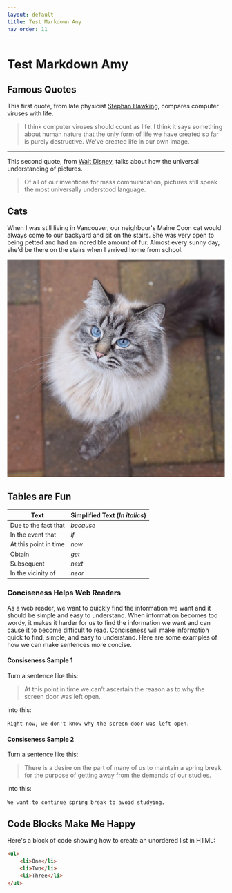 ```yaml
---
layout: default
title: Test Markdown Amy
nav_order: 11
---
```


# Test Markdown Amy

## Famous Quotes

This first quote, from late physicist [Stephan Hawking](https://www.brainyquote.com/quotes/stephen_hawking_109983?src=t_computers), compares computer viruses with life.

> I think computer viruses should count as life. I think it says something about human nature that the only form of life we have created so far is purely destructive. We've created life in our own image.

---

This second quote, from [Walt Disney](https://www.brainyquote.com/quotes/walt_disney_131651?src=t_communication), talks about how the universal understanding of pictures.

> Of all of our inventions for mass communication, pictures still speak the most universally understood language.

## Cats

When I was still living in Vancouver, our neighbour's Maine Coon cat would always come to our backyard and sit on the stairs. She was very open to being petted and had an incredible amount of fur. Almost every sunny day, she'd be there on the stairs when I arrived home from school.

![Maine Coon Cat](/assets/images/maine_coon_cat.png)

## Tables are Fun

| **Text** | **Simplified Text (_In italics_)** |
| -------- | ---------------------------------- |
| Due to the fact that | _because_ |
| In the event that | _if_ |
| At this point in time | _now_ |
| Obtain | _get_ |
| Subsequent | _next_ |
| In the vicinity of | _near_ |

### Conciseness Helps Web Readers

As a web reader, we want to quickly find the information we want and it should be simple and easy to understand. When information becomes too wordy, it makes it harder for us to find the information we want and can cause it to become difficult to read. Conciseness will make information quick to find, simple, and easy to understand. Here are some examples of how we can make sentences more concise.

#### Consiseness Sample 1

Turn a sentence like this:

> At this point in time we can’t ascertain the reason as to why the screen door was left open.

into this:

`Right now, we don't know why the screen door was left open.`

#### Consiseness Sample 2

Turn a sentence like this:

> There is a desire on the part of many of us to maintain a spring break for the purpose of getting away from the demands of our studies.

into this:

`We want to continue spring break to avoid studying.`

## Code Blocks Make Me Happy

Here's a block of code showing how to create an unordered list in HTML:

```html
<ul>
    <li>One</li>
    <li>Two</li>
    <li>Three</li>
</ul>
````

